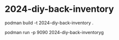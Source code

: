 # 2024-diy-back-inventory

podman build -t 2024-diy-back-inventory .

podman run -p 9090 2024-diy-back-inventoryg